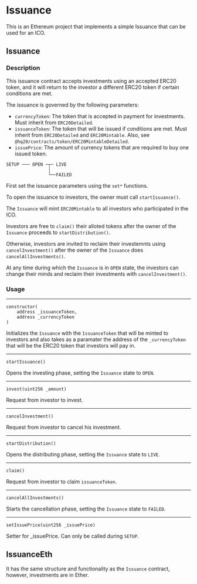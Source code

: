 # Issuance

This is an Ethereum project that implements a simple Issuance that can be used for an ICO.

## Issuance

### Description

This issuance contract accepts investments using an accepted ERC20 token, and it will return to the investor a different ERC20 token if certain conditions are met.

The issuance is governed by the following parameters:
* `currencyToken`: The token that is accepted in payment for investments. Must inherit from `ERC20Detailed`.
* `issuanceToken`: The token that will be issued if conditions are met. Must inherit from `ERC20Detailed` and `ERC20Mintable`. Also, see `@hq20/contracts/token/ERC20MintableDetailed`.
* `issuePrice`:  The amount of currency tokens that are required to buy one issued token.

```
SETUP ─── OPEN ─┬─ LIVE
                │
                └──FAILED
```

First set the issuance parameters using the `set*` functions.

To open the issuance to investors, the owner must call `startIssuance()`.

The `Issuance` will mint `ERC20Mintable` to all investors who participated in the ICO.

Investors are free to `claim()` their alloted tokens after the owner of the `Issuance` proceeds to `startDistribution()`.

Otherwise, investors are invited to reclaim their investemnts using `cancelInvestment()` after the owner of the `Issuance` does `cancelAllInvestments()`.

At any time during which the `Issuance` is in `OPEN` state, the investors can change their minds and reclaim their investments with `cancelInvestment()`.

### Usage
---
```
constructor(
    address _issuanceToken,
    address _currencyToken
)
```
Initializes the `Issuance` with the `IssuanceToken` that will be minted to investors and also takes as a paramater the address of the `_currencyToken` that will be the ERC20 token that investors will pay in.

---
```
startIssuance()
```
Opens the investing phase, setting the `Issuance` state to `OPEN`.

---

```
invest(uint256 _amount)
```
Request from investor to invest.

---

```
cancelInvestment()
```
Request from investor to cancel his investment.

---

```
startDistribution()
```
Opens the distributing phase, setting the `Issuance` state to `LIVE`.

---

```
claim()
```
Request from investor to claim `issuanceToken`.

---

```
cancelAllInvestments()
```
Starts the cancellation phase, setting the `Issuance` state to `FAILED`.

---

```
setIssuePrice(uint256 _issuePrice)
```
Setter for _issuePrice. Can only be called during `SETUP`.

## IssuanceEth

It has the same structure and functionality as the `Issuance` contract, however, investments are in Ether.
